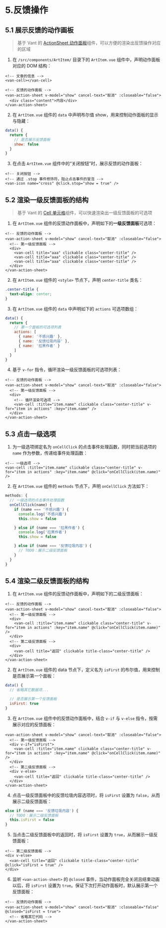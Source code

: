 # 5.反馈操作

## 5.1 展示反馈的动作画板

> 基于 Vant 的 [ActionSheet 动作面板](https://vant-contrib.gitee.io/vant/#/zh-CN/action-sheet)组件，可以方便的渲染出反馈操作对应的区域

1. 在 `/src/components/ArtItem/` 目录下的 `ArtItem.vue` 组件中，声明动作面板对应的 DOM 结构：

```vue
<!-- 文章的信息 -->
<van-cell></van-cell>

<!-- 反馈的动作面板 -->
<van-action-sheet v-model="show" cancel-text="取消" :closeable="false">
  <div class="content">内容</div>
</van-action-sheet>
```

2. 在 `ArtItem.vue` 组件的 `data` 中声明布尔值 show，用来控制动作面板的显示与隐藏：

```js
data() {
  return {
    // 是否展示反馈面板
    show: false
  }
}
```

3. 在点击 `ArtItem.vue` 组件中的“关闭按钮”时，展示反馈的动作面板：

```vue
<!-- 关闭按钮 -->
<!-- 通过 .stop 事件修饰符，阻止点击事件的冒泡 -->
<van-icon name="cross" @click.stop="show = true" />
```

## 5.2 渲染一级反馈面板的结构

> 基于 Vant 的 [Cell 单元格](https://vant-contrib.gitee.io/vant/#/zh-CN/cell)组件，可以快速渲染出一级反馈面板的可选项

1. 在 `ArtItem.vue` 组件的反馈动作面板中，声明如下的**一级反馈面板**可选项：

```vue
<!-- 反馈的动作面板 -->
<van-action-sheet v-model="show" cancel-text="取消" :closeable="false">
  <!-- 第一级反馈面板 -->
  <div>
    <van-cell title="aaa" clickable class="center-title" />
    <van-cell title="aaa" clickable class="center-title" />
    <van-cell title="aaa" clickable class="center-title" />
  </div>
</van-action-sheet>
```

2. 在 `ArtItem.vue` 组件的 `<style>` 节点下，声明 `center-title` 类名：

```css
.center-title {
  text-align: center;
}
```

3. 在 `ArtItem.vue` 组件的 `data` 中声明如下的 `actions` 可选项数组：

```js
data() {
  return {
    // 第一个面板的可选项列表
    actions: [
      { name: '不感兴趣' },
      { name: '反馈垃圾内容' },
      { name: '拉黑作者' }
    ]
  }
}
```

4. 基于 `v-for` 指令，循环渲染一级反馈面板的可选项列表：

```vue
<!-- 反馈的动作面板 -->
<van-action-sheet v-model="show" cancel-text="取消" :closeable="false">
  <!-- 第一级反馈面板 -->
  <div>
    <!-- 循环渲染可选项 -->
    <van-cell :title="item.name" clickable class="center-title" v-for="item in actions" :key="item.name" />
  </div>
</van-action-sheet>
```

## 5.3 点击一级选项

1. 为一级选项绑定名为 `onCellClick` 的点击事件处理函数，同时把当前选项的 `name` 作为参数，传递给事件处理函数：

```vue
<!-- 一级选项 -->
<van-cell :title="item.name" clickable class="center-title" v-for="item in actions" :key="item.name" @click="onCellClick(item.name)" />
```

2. 在 `ArtItem.vue` 组件的 `methods` 节点下，声明 `onCellClick` 方法如下：

```js
methods: {
  // 一级选项的点击事件处理函数
  onCellClick(name) {
    if (name === '不感兴趣') {
      console.log('不感兴趣')
      this.show = false

    } else if (name === '拉黑作者') {
      console.log('拉黑作者')
      this.show = false

    } else if (name === '反馈垃圾内容') {
      // TODO：展示二级反馈面板
    }
  }
}
```

## 5.4 渲染二级反馈面板的结构

1. 在 `ArtItem.vue` 组件的反馈动作面板中，声明如下的二级反馈面板：

```vue
<!-- 反馈的动作面板 -->
<van-action-sheet v-model="show" cancel-text="取消" :closeable="false">
  <!-- 第一级反馈面板 -->
  <div>
    <van-cell :title="item.name" clickable class="center-title" v-for="item in actions" :key="item.name" @click="onCellClick(item.name)" />
  </div>
  <!-- 第二级反馈面板 -->
  <div>
    <van-cell title="返回" clickable title-class="center-title" />
  </div>
</van-action-sheet>
```

2. 在 `ArtItem.vue` 组件的 data 节点下，定义名为 `isFirst` 的布尔值，用来控制是否展示第一个面板：

```js
data() {
  // 省略其它数据项...

  // 是否展示第一个反馈面板
  isFirst: true
}
```

3. 在 `ArtItem.vue` 组件中的反馈动作面板中，结合 `v-if` 与 `v-else` 指令，按需展示对应的反馈面板：

```vue
<van-action-sheet v-model="show" cancel-text="取消" :closeable="false">
  <!-- 第一级反馈面板 -->
  <div v-if="isFirst">
    <van-cell :title="item.name" clickable class="center-title" v-for="item in actions" :key="item.name" @click="onCellClick(item.name)" />
  </div>
  <!-- 第二级反馈面板 -->
  <div v-else>
    <van-cell title="返回" clickable title-class="center-title" />
  </div>
</van-action-sheet>
```

4. 点击一级反馈面板中的反馈垃圾内容选项时，将 `isFirst` 设置为 `false`，从而展示二级反馈面板：

```js
else if (name === '反馈垃圾内容') {
  // TODO：展示二级反馈面板
  this.isFirst = false
}
```

5. 当点击二级反馈面板中的返回时，将 `isFirst` 设置为 `true`，从而展示一级反馈面板：

```vue
<!-- 第二级反馈面板 -->
<div v-else>
  <van-cell title="返回" clickable title-class="center-title" @click="isFirst = true" />
</div>
```

6. 监听 `<van-action-sheet>` 的 `@closed` 事件，当动作面板完全关闭且结束动画以后，将 `isFirst` 设置为 `true`。保证下次打开动作面板时，默认展示第一个反馈面板：

```vue
<!-- 反馈的动作面板 -->
<van-action-sheet v-model="show" cancel-text="取消" :closeable="false" @closed="isFirst = true">
  <!-- 省略其它代码 -->
</van-action-sheet>
```
